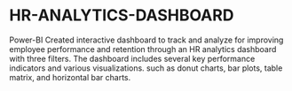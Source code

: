 # HR-ANALYTICS-DASHBOARD
Power-BI Created interactive dashboard to track and analyze for improving employee performance and retention through an HR analytics dashboard with three filters.
The dashboard includes several key performance indicators and various visualizations.
such as donut charts, bar plots, table matrix, and horizontal bar charts.
